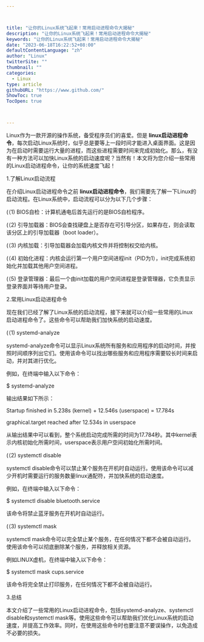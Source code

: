 ```yaml
---



title: "让你的Linux系统飞起来！常用启动进程命令大揭秘"
description: "让你的Linux系统飞起来！常用启动进程命令大揭秘"
keywords: "让你的Linux系统飞起来！常用启动进程命令大揭秘"
date: "2023-06-18T16:22:52+08:00"
defaultContentLanguage: "zh"
author: "Linux"
twitterSite: ""
thumbnail: ""
categories:
  - Linux
type: article
githubURL: "https://www.github.com/"
ShowToc: true
TocOpen: true



---
```


Linux作为一款开源的操作系统，备受程序员们的喜爱。但是 **linux启动进程命令**，每次启动Linux系统时，似乎总是要等上一段时间才能进入桌面界面。这是因为在启动时需要运行大量的进程，而这些进程需要时间来完成初始化。那么，有没有一种方法可以加快Linux系统的启动速度呢？当然有！本文将为您介绍一些常用的Linux启动进程命令，让你的系统速度飞起！

1.了解Linux启动流程

在介绍Linux启动进程命令之前 **linux启动进程命令**，我们需要先了解一下Linux的启动流程。在Linux系统中，启动流程可以分为以下几个步骤：

(（1) BIOS自检：计算机通电后首先运行的是BIOS自检程序。

(（2) 引导加载器：BIOS会查找硬盘上是否存在可引导分区，如果存在，则会读取该分区上的引导加载器（boot loader）。

(（3) 内核加载：引导加载器会加载内核文件并将控制权交给内核。

(（4) 初始化进程：内核会运行第一个用户空间进程init（PID为1），init完成系统初始化并加载其他用户空间进程。

(（5) 登录管理器：最后一个由init加载的用户空间进程是登录管理器，它负责显示登录界面并等待用户登录。

2.常用Linux启动进程命令

现在我们已经了解了Linux系统的启动流程，接下来就可以介绍一些常用的Linux启动进程命令了。这些命令可以帮助我们加快系统的启动速度。

(（1) systemd-analyze

systemd-analyze命令可以显示Linux系统所有服务和应用程序的启动时间，并按照时间顺序列出它们。使用该命令可以找出哪些服务和应用程序需要较长时间来启动，并对其进行优化。

例如，在终端中输入以下命令：

$ systemd-analyze

输出结果如下所示：

Startup finished in 5.238s (kernel) + 12.546s (userspace) = 17.784s

graphical.target reached after 12.534s in userspace

从输出结果中可以看到，整个系统启动完成所需的时间为17.784秒。其中kernel表示内核初始化所需时间，userspace表示用户空间初始化所需时间。

(（2) systemctl disable

systemctl disable命令可以禁止某个服务在开机时自动运行。使用该命令可以减少开机时需要运行的服务数量linux通配符，并加快系统的启动速度。

例如，在终端中输入以下命令：

$ systemctl disable bluetooth.service

该命令将禁止蓝牙服务在开机时自动运行。

(（3) systemctl mask

systemctl mask命令可以完全禁止某个服务，在任何情况下都不会被自动运行。使用该命令可以彻底删除某个服务，并释放相关资源。

例如LINUX虚机，在终端中输入以下命令：

$ systemctl mask cups.service

该命令将完全禁止打印服务，在任何情况下都不会被自动运行。

3.总结

本文介绍了一些常用的Linux启动进程命令，包括systemd-analyze、systemctl disable和systemctl mask等。使用这些命令可以帮助我们优化Linux系统的启动速度，并提高工作效率。同时，在使用这些命令时也要注意不要误操作，以免造成不必要的损失。